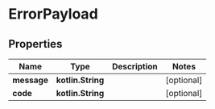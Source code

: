 
# ErrorPayload

## Properties
Name | Type | Description | Notes
------------ | ------------- | ------------- | -------------
**message** | **kotlin.String** |  |  [optional]
**code** | **kotlin.String** |  |  [optional]



